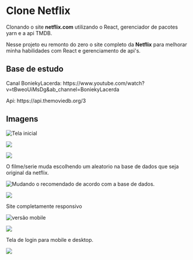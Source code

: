 <h1>Clone Netflix</h1>

<p>Clonando o site <b>netflix.com</b> utilizando o React, gerenciador de pacotes yarn e a api TMDB.</p>

<p>Nesse projeto eu remonto do zero o site completo da <b>Netflix</b> para melhorar minha habilidades com React e
    gerenciamento de api's.</p>

<h2>Base de estudo</h2>
<p>Canal BoniekyLacerda: https://www.youtube.com/watch?v=tBweoUiMsDg&ab_channel=BoniekyLacerda</p>

<p>Api: https://api.themoviedb.org/3</p>

<h2>Imagens</h2>

![Tela inicial](https://i.imgur.com/GpmO2Rg.png)

![](https://i.imgur.com/UXtnL8R.png)

![](https://i.imgur.com/OMjt0Xo.png)

<p>O filme/serie muda escolhendo um aleatorio na base de dados que seja original da netflix.</p>

![Mudando o recomendado de acordo com a base de dados.](https://i.imgur.com/NnoTa4A.png)

![](https://i.imgur.com/VxSwt13.png)

<p>Site completamente responsivo</p>

![versão mobile](https://i.imgur.com/sum9f9D.png)

![](https://i.imgur.com/jofNBA0.png)

<p>Tela de login para mobile e desktop.</p>

![](https://i.imgur.com/4qiZLrU.png)
